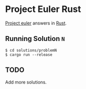 # Project Euler Rust
[Project euler](https://projecteuler.net/) answers in [Rust](https://www.rust-lang.org/).

## Running Solution `N`
```
$ cd solutions/problemN
$ cargo run --release
```

## TODO
Add more solutions.
